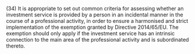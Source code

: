 (34) It is appropriate to set out common criteria for assessing whether an investment service is provided by a person in an incidental manner in the course of a professional activity, in order to ensure a harmonised and strict implementation of the exemption granted by Directive 2014/65/EU. The exemption should only apply if the investment service has an intrinsic connection to the main area of the professional activity and is subordinated thereto.